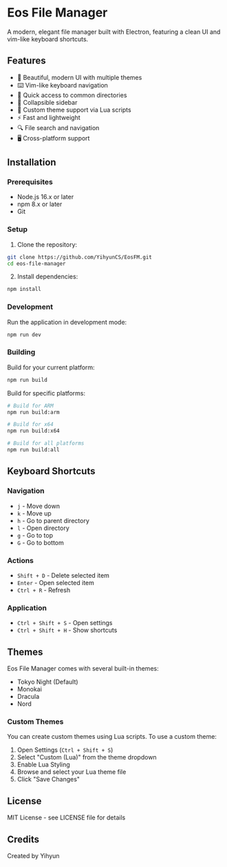 # Eos File Manager

A modern, elegant file manager built with Electron, featuring a clean UI and vim-like keyboard shortcuts.

## Features

- 🎨 Beautiful, modern UI with multiple themes
- ⌨️ Vim-like keyboard navigation
- 📁 Quick access to common directories
- 🎯 Collapsible sidebar
- 🎨 Custom theme support via Lua scripts
- ⚡ Fast and lightweight
- 🔍 File search and navigation
- 🖥️ Cross-platform support

## Installation

### Prerequisites

- Node.js 16.x or later
- npm 8.x or later
- Git

### Setup

1. Clone the repository:
```bash
git clone https://github.com/YihyunCS/EosFM.git
cd eos-file-manager
```

2. Install dependencies:
```bash
npm install
```

### Development

Run the application in development mode:
```bash
npm run dev
```

### Building

Build for your current platform:
```bash
npm run build
```

Build for specific platforms:
```bash
# Build for ARM
npm run build:arm

# Build for x64
npm run build:x64

# Build for all platforms
npm run build:all
```

## Keyboard Shortcuts

### Navigation
- `j` - Move down
- `k` - Move up
- `h` - Go to parent directory
- `l` - Open directory
- `g` - Go to top
- `G` - Go to bottom

### Actions
- `Shift + D` - Delete selected item
- `Enter` - Open selected item
- `Ctrl + R` - Refresh

### Application
- `Ctrl + Shift + S` - Open settings
- `Ctrl + Shift + H` - Show shortcuts

## Themes

Eos File Manager comes with several built-in themes:
- Tokyo Night (Default)
- Monokai
- Dracula
- Nord

### Custom Themes

You can create custom themes using Lua scripts. To use a custom theme:

1. Open Settings (`Ctrl + Shift + S`)
2. Select "Custom (Lua)" from the theme dropdown
3. Enable Lua Styling
4. Browse and select your Lua theme file
5. Click "Save Changes"

## License

MIT License - see LICENSE file for details

## Credits

Created by Yihyun 
